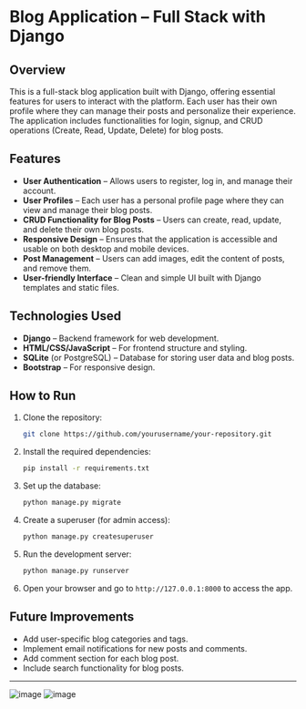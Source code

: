 # Blog Application – Full Stack with Django

## Overview  
This is a full-stack blog application built with Django, offering essential features for users to interact with the platform. Each user has their own profile where they can manage their posts and personalize their experience. The application includes functionalities for login, signup, and CRUD operations (Create, Read, Update, Delete) for blog posts.

## Features  
- **User Authentication** – Allows users to register, log in, and manage their account.  
- **User Profiles** – Each user has a personal profile page where they can view and manage their blog posts.  
- **CRUD Functionality for Blog Posts** – Users can create, read, update, and delete their own blog posts.  
- **Responsive Design** – Ensures that the application is accessible and usable on both desktop and mobile devices.  
- **Post Management** – Users can add images, edit the content of posts, and remove them.  
- **User-friendly Interface** – Clean and simple UI built with Django templates and static files.

## Technologies Used  
- **Django** – Backend framework for web development.  
- **HTML/CSS/JavaScript** – For frontend structure and styling.  
- **SQLite** (or PostgreSQL) – Database for storing user data and blog posts.  
- **Bootstrap** – For responsive design.  

## How to Run  
1. Clone the repository:  
   ```sh
   git clone https://github.com/yourusername/your-repository.git
   ```  
2. Install the required dependencies:  
   ```sh
   pip install -r requirements.txt
   ```  
3. Set up the database:  
   ```sh
   python manage.py migrate
   ```  
4. Create a superuser (for admin access):  
   ```sh
   python manage.py createsuperuser
   ```  
5. Run the development server:  
   ```sh
   python manage.py runserver
   ```  
6. Open your browser and go to `http://127.0.0.1:8000` to access the app.

## Future Improvements  
- Add user-specific blog categories and tags.  
- Implement email notifications for new posts and comments.  
- Add comment section for each blog post.  
- Include search functionality for blog posts.

---

![image](https://github.com/user-attachments/assets/e62adbfb-fa05-41a6-b635-ff368548f707)
![image](https://github.com/user-attachments/assets/b6cd24a3-9f54-44d5-80f7-68bbfb55cc8d)

